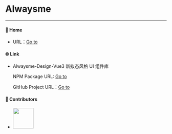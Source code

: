 # Alwaysme

---

#### 🫠 Home

- URL：[Go to](https://www.alwaysme.org)

#### 🌐 Link

- Alwaysme-Design-Vue3 新拟态风格 UI 组件库

  NPM Package URL: [Go to](https://www.npmjs.com/package/@alwaysme/design)

  GitHub Project URL：[Go to](https://github.com/Alwaysmeo/alwaysme/tree/main/design)

#### 📌 Contributors

- <a href="https://github.com/Alwaysmeo" target="_blank"><img src="https://avatars.githubusercontent.com/u/62600916?v=4" height="64"></a>

